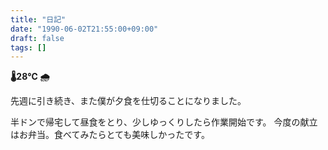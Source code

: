 ```yaml
---
title: "日記"
date: "1990-06-02T21:55:00+09:00"
draft: false
tags: []
---
```


__🌡28℃ 🌧__

先週に引き続き、また僕が夕食を仕切ることになりました。

半ドンで帰宅して昼食をとり、少しゆっくりしたら作業開始です。
今度の献立はお弁当。食べてみたらとても美味しかったです。

